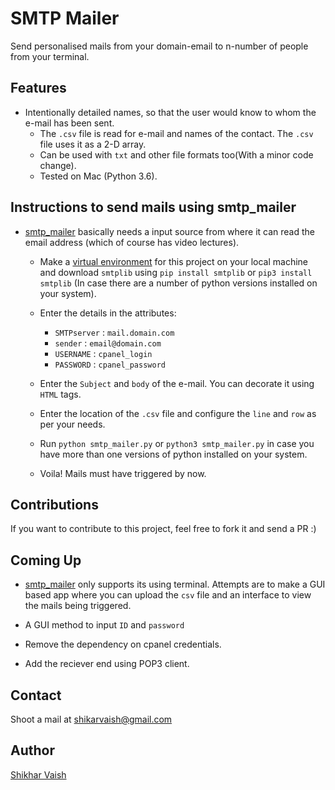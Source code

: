 # SMTP Mailer

Send personalised mails from your domain-email to n-number of people from your terminal.

## Features

* Intentionally detailed names, so that the user would know to whom the e-mail has been sent.
  * The ```.csv``` file is read for e-mail and names of the contact. The ```.csv``` file uses it as a 2-D array.
  * Can be used with ```txt``` and other file formats too(With a minor code change).
  * Tested on Mac (Python 3.6).

## Instructions to send mails using smtp_mailer

* [smtp_mailer][1] basically needs a input source from where it can read the email address
    (which of course has video lectures).

  * Make a [virtual environment][3] for this project on your local machine and download ```smtplib``` using ```pip install smtplib``` or ```pip3 install smtplib``` (In case there are a number of python versions installed on your system).

  * Enter the details in the attributes:
    * ```SMTPserver``` : ```mail.domain.com```
    * ```sender``` : ```email@domain.com```
    * ```USERNAME``` : ```cpanel_login```
    * ```PASSWORD``` : ```cpanel_password```

  * Enter the ```Subject``` and ```body``` of the e-mail. You can decorate it using ```HTML``` tags.

  * Enter the location of the ```.csv``` file and configure the ```line``` and ```row``` as per your needs.

  * Run ```python smtp_mailer.py``` or ```python3 smtp_mailer.py``` in case you have more than one versions of python installed on your system.  
  
  * Voila! Mails must have triggered by now.
  
## Contributions

   If you want to contribute to this project, feel free to fork it and send a PR :)

## Coming Up

* [smtp_mailer][1] only supports its using terminal. Attempts are to make a GUI based app where you can upload the ```csv``` file and an interface to view the mails being triggered.

* A GUI method to input ```ID``` and ```password```

* Remove the dependency on cpanel credentials.

* Add the reciever end using POP3 client.

## Contact  

  Shoot a mail at shikarvaish@gmail.com
  
## Author

  [Shikhar Vaish][2]

[1]: https://github.com/shikharvaish28/smtp_mailer
[2]: http://shikharvaish.me
[3]: https://www.pythonforbeginners.com/basics/how-to-use-python-virtualenv/
